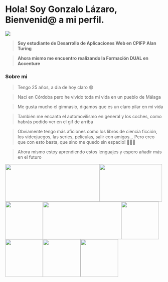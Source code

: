 # Hola! Soy Gonzalo Lázaro, Bienvenid@ a mi perfil.

![](https://steamuserimages-a.akamaihd.net/ugc/961986516658880213/E1FDB0AA86F8DD14FE51EFD66DB43049788F4638/?imw=637&imh=358&ima=fit&impolicy=Letterbox&imcolor=%23000000&letterbox=true.gif)

>**Soy estudiante de Desarrollo de Aplicaciones Web en CPIFP Alan Turing**

>**Ahora mismo me encuentro realizando la Formación DUAL en Accenture**

### Sobre mi

>Tengo 25 años, a dia de hoy claro 😄

>Nací en Córdoba pero he vivido toda mi vida en un pueblo de Málaga

>Me gusta mucho el gimnasio, digamos que es un claro pilar en mi vida

>También me encanta el automovilismo en general y los coches, como habrás podido ver en el gif de arriba

>Obviamente tengo más aficiones como los libros de ciencia ficción, los videojuegos, las series, películas, salir con amigos... Pero creo que con esto basta, que sino me quedo sin espacio! 🤣🤣🤣

>Ahora mismo estoy aprendiendo estos lenguajes y espero añadir más en el futuro

<img src="https://www.kindpng.com/picc/b/171-1718053_html-css-javascript-png-transparent-png.png" width="300" height="120"><img src="https://1000logos.net/wp-content/uploads/2020/09/Java-Logo.png" width="200" height="120"><img src="https://www.freeiconspng.com/thumbs/sql-server-icon-png/sql-server-icon-png-7.png" width="120" height="120"><img src="https://upload.wikimedia.org/wikipedia/commons/thumb/2/27/PHP-logo.svg/1200px-PHP-logo.svg.png" width="250" height="120"><img src="https://upload.wikimedia.org/wikipedia/commons/thumb/4/4c/Typescript_logo_2020.svg/1200px-Typescript_logo_2020.svg.png" width="120" height="120"><img src="https://houseofangular.io/wp-content/uploads/2023/11/AngularLogoGradient.png" width="120" height="120"><img src="https://upload.wikimedia.org/wikipedia/commons/thumb/9/9a/Laravel.svg/1200px-Laravel.svg.png" width="120" height="120"><img src="https://shadowblood.gallerycdn.vsassets.io/extensions/shadowblood/tailwind-moon/3.0.2/1673948732518/Microsoft.VisualStudio.Services.Icons.Default" width="120" height="120">
